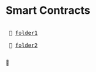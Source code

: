 # Smart Contracts

<kbd> <br> :file_folder: [folder1][link1] <br> </kbd>
<kbd> <br> :file_folder: [folder2][link2] <br> </kbd>

[link1]: https://link1.com/
[link2]: https://link2.com/
:bookmark:
